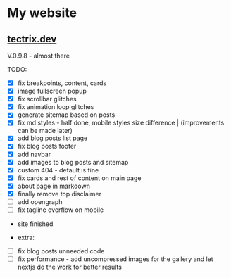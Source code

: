 # My website

## [tectrix.dev](https://www.tectrix.dev)

V.0.9.8 - almost there

TODO:

- [x] fix breakpoints, content, cards
- [x] image fullscreen popup
- [x] fix scrollbar glitches
- [x] fix animation loop glitches
- [x] generate sitemap based on posts
- [x] fix md styles - half done, mobile styles size difference | (improvements can be made later)
- [x] add blog posts list page
- [x] fix blog posts footer
- [x] add navbar
- [x] add images to blog posts and sitemap
- [x] custom 404 - default is fine
- [x] fix cards and rest of content on main page
- [x] about page in markdown
- [x] finally remove top disclaimer
- [ ] add opengraph
- [ ] fix tagline overflow on mobile
- site finished

- extra:
- [ ] fix blog posts unneeded code
- [ ] fix performance - add uncompressed images for the gallery and let nextjs do the work for better results
